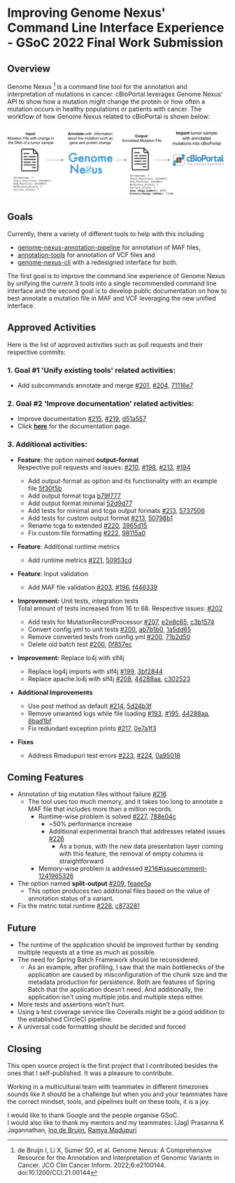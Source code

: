 # Improving Genome Nexus' Command Line Interface Experience - GSoC 2022 Final Work Submission  


## Overview  

Genome Nexus [^1] is a command line tool for the annotation and interpretation of mutations in cancer. cBioPortal leverages Genome Nexus' API to show how a mutation might change the protein or how often a mutation occurs in healthy populations or patients with cancer. The workflow of how Genome Nexus related to cBioPortal is shown below:

![plot](./workflow.png)

## Goals  

Currently, there a variety of different tools to help with this including
* [genome-nexus-annotation-pipeline](https://github.com/genome-nexus/genome-nexus-annotation-pipeline) for annotation of MAF files,
* [annotation-tools](https://github.com/genome-nexus/annotation-tools) for annotation of VCF files and
* [genome-nexus-cli](https://github.com/genome-nexus/genome-nexus-cli) with a redesigned interface for both.

The first goal is to improve the command line experience of Genome Nexus by unifying the current 3 tools into a single recommended command line interface and the second goal is to develop public documentation on how to best annotate a mutation file in MAF and VCF leveraging the new unified interface.

## Approved Activities  

Here is the list of approved activities such as pull requests and their respective commits:

### 1. Goal #1 'Unify existing tools' related activities:  

* Add subcommands annotate and merge [#201](https://github.com/genome-nexus/genome-nexus-annotation-pipeline/issues/201), [#204](https://github.com/genome-nexus/genome-nexus-annotation-pipeline/pull/204), [71116e7](https://github.com/genome-nexus/genome-nexus-annotation-pipeline/commit/71116e7496c1c07098fbcb8796397633342a2a98)

### 2. Goal #2 'Improve documentation' related activities:  

* Improve documentation [#215](https://github.com/genome-nexus/genome-nexus-annotation-pipeline/issues/215), [#219](https://github.com/genome-nexus/genome-nexus-annotation-pipeline/pull/219), [d51a557](https://github.com/genome-nexus/genome-nexus-annotation-pipeline/commit/d51a5576d2cc050c07ea8be466e4336223e6e26e)
* Click [**here**](https://github.com/genome-nexus/genome-nexus-annotation-pipeline/blob/master/CMD_HELP.md) for the documentation page.

### 3. Additional activities:  

* **Feature**: the option named **output-format**  
Respective pull requests and issues: [#210](https://github.com/genome-nexus/genome-nexus-annotation-pipeline/issues/210), [#198](https://github.com/genome-nexus/genome-nexus-annotation-pipeline/pull/198), [#213](https://github.com/genome-nexus/genome-nexus-annotation-pipeline/pull/213), [#194](https://github.com/genome-nexus/genome-nexus-annotation-pipeline/issues/194)
  * Add output-format as option and its functionality with an example file [5f30f5b](https://github.com/genome-nexus/genome-nexus-annotation-pipeline/commit/5f30f5b07e803d4f46cac5f4e58b0b76987d18e1)
  * Add output format tcga [b79f777](https://github.com/genome-nexus/genome-nexus-annotation-pipeline/commit/b79f777f672a75af7a566498f1f2b9bdf7187194)
  * Add output format minimal [52d9d77](https://github.com/genome-nexus/genome-nexus-annotation-pipeline/commit/52d9d7760cf314c35e07c7cb41358983db8e35f9)
  * Add tests for minimal and tcga output formats [#213](https://github.com/genome-nexus/genome-nexus-annotation-pipeline/pull/213), [5737506](https://github.com/genome-nexus/genome-nexus-annotation-pipeline/commit/573750651d64d3b624946fa3d43db195d5fd0077)
  * Add tests for custom output format [#213](https://github.com/genome-nexus/genome-nexus-annotation-pipeline/pull/213), [50798b1](https://github.com/genome-nexus/genome-nexus-annotation-pipeline/commit/50798b16d0ca2a12a7c96a4e2f0f142b265e2708)
  * Rename tcga to extended [#220](https://github.com/genome-nexus/genome-nexus-annotation-pipeline/pull/220), [3965d15](https://github.com/genome-nexus/genome-nexus-annotation-pipeline/commit/3965d1513b6cb1dffe303e242b0af6ec9b6982b4)
  * Fix custom file formatting [#222](https://github.com/genome-nexus/genome-nexus-annotation-pipeline/pull/222), [98115a0](https://github.com/genome-nexus/genome-nexus-annotation-pipeline/commit/98115a0153873e4a9d85e7e45130bd3092caf174)

  
* **Feature**: Additional runtime metrics  
  * Add runtime metrics [#221](https://github.com/genome-nexus/genome-nexus-annotation-pipeline/pull/221), [50953cd](https://github.com/genome-nexus/genome-nexus-annotation-pipeline/commit/50953cdd6326490bb82d4e031ce1ce9604526314)


* **Feature**: Input validation  
  * Add MAF file validation [#203](https://github.com/genome-nexus/genome-nexus-annotation-pipeline/issues/203), [#196](https://github.com/genome-nexus/genome-nexus-annotation-pipeline/pull/196), [f446339](https://github.com/genome-nexus/genome-nexus-annotation-pipeline/commit/f446339a67f67cb8667914b62225d48d461ebf7a)


* **Improvement:** Unit tests, integration tests    
Total amount of tests increased from 16 to 68. Respective issues: [#202](https://github.com/genome-nexus/genome-nexus-annotation-pipeline/issues/202) 
  * Add tests for MutationRecordProcessor [#207](https://github.com/genome-nexus/genome-nexus-annotation-pipeline/pull/207), [e2e8c65](https://github.com/genome-nexus/genome-nexus-annotation-pipeline/commit/e2e8c655fd0203ca34a92540d37e7fe407e3196c), [c3b1574](https://github.com/genome-nexus/genome-nexus-annotation-pipeline/commit/c3b15741889b24db71bed12545921c7f0decaf5b)
  * Convert config.yml to unit tests [#200](https://github.com/genome-nexus/genome-nexus-annotation-pipeline/pull/200), [ab7b1b0](https://github.com/genome-nexus/genome-nexus-annotation-pipeline/commit/ab7b1b0f96c4e1d1c388772f5c0355b18f3020be), [1a5dd65](https://github.com/genome-nexus/genome-nexus-annotation-pipeline/commit/1a5dd658db4c059d5ba4dca8815e083d6e0d4a23)
  * Remove converted tests from config.yml [#200](https://github.com/genome-nexus/genome-nexus-annotation-pipeline/pull/200), [71b2d50](https://github.com/genome-nexus/genome-nexus-annotation-pipeline/commit/71b2d508ba441c3a048a0c4cbd09723d35478dea)
  * Delete old batch test [#200](https://github.com/genome-nexus/genome-nexus-annotation-pipeline/pull/200), [0f857ec](https://github.com/genome-nexus/genome-nexus-annotation-pipeline/commit/0f857ec2564f67c41608b2977f74e811605417ae)


* **Improvement:** Replace lo4j with slf4j
  * Replace log4j imports with slf4j [#199](https://github.com/genome-nexus/genome-nexus-annotation-pipeline/pull/199), [3bf2844](https://github.com/genome-nexus/genome-nexus-annotation-pipeline/commit/3bf284469dea1ec2d1d63b66eab5309994d35c8e)
  * Replace apache.lo4j with slf4j [#208](https://github.com/genome-nexus/genome-nexus-annotation-pipeline/pull/208), [44288aa](https://github.com/genome-nexus/genome-nexus-annotation-pipeline/commit/44288aa014deced50c3704ac98bfd2b58e5ae1ef), [c302523](https://github.com/genome-nexus/genome-nexus-annotation-pipeline/commit/c302523f41d34c6fb9ab66b5bcf213f012ebecde) 


* **Additional Improvements**
  * Use post method as default [#214](https://github.com/genome-nexus/genome-nexus-annotation-pipeline/pull/214), [5d24b3f](https://github.com/genome-nexus/genome-nexus-annotation-pipeline/commit/5d24b3f1250c1a83ff3d3370b0fb5eebee4177b0)
  * Remove unwanted logs while file loading [#193](https://github.com/genome-nexus/genome-nexus-annotation-pipeline/issues/193), [#195](https://github.com/genome-nexus/genome-nexus-annotation-pipeline/pull/195), [44288aa](https://github.com/genome-nexus/genome-nexus-annotation-pipeline/commit/44288aa014deced50c3704ac98bfd2b58e5ae1ef), [8bad1bf](https://github.com/genome-nexus/genome-nexus-annotation-pipeline/commit/8bad1bf90f64f4c9380c2e1849390559bec18213)
  * Fix redundant exception prints [#217](https://github.com/genome-nexus/genome-nexus-annotation-pipeline/pull/217), [0e7a1f3](https://github.com/genome-nexus/genome-nexus-annotation-pipeline/commit/0e7a1f34c77cad02faf003e80a29832a15985cca)


* **Fixes**
  * Address Rmadupuri test errors [#223](https://github.com/genome-nexus/genome-nexus-annotation-pipeline/issues/223), [#224](https://github.com/genome-nexus/genome-nexus-annotation-pipeline/pull/224), [0a95018](https://github.com/genome-nexus/genome-nexus-annotation-pipeline/commit/0a950182fba7a916b810faeb788db242c38e23fc)


## Coming Features  
* Annotation of big mutation files without failure [#216](https://github.com/genome-nexus/genome-nexus-annotation-pipeline/issues/216)
  * The tool uses too much memory, and it takes too long to annotate a MAF file that includes more than a million records.
    * Runtime-wise problem is solved [#227](https://github.com/genome-nexus/genome-nexus-annotation-pipeline/pull/227), [788e04c](https://github.com/genome-nexus/genome-nexus-annotation-pipeline/pull/227/commits/788e04cc7569f719ed103561d80308dd5ce622f6)
      * ~50% performance increase
      * Additional experimental branch that addresses related issues [#226](https://github.com/genome-nexus/genome-nexus-annotation-pipeline/pull/226)
        * As a bonus, with the new data presentation layer coming with this feature, the removal of empty columns is straightforward
    * Memory-wise problem is addressed [#216#issuecomment-1241965326](https://github.com/genome-nexus/genome-nexus-annotation-pipeline/issues/216#issuecomment-1241965326)
* The option named **split-output** [#209](https://github.com/genome-nexus/genome-nexus-annotation-pipeline/pull/209), [feaee5a](https://github.com/genome-nexus/genome-nexus-annotation-pipeline/pull/209/commits/feaee5a39249b7f1c93ec92cbe614e866a3a7e8d) 
  * This option produces two additional files based on the value of annotation status of a variant. 
* Fix the metric total runtime [#228](https://github.com/genome-nexus/genome-nexus-annotation-pipeline/pull/228), [c873281](https://github.com/genome-nexus/genome-nexus-annotation-pipeline/pull/228/commits/c873281c15a369dbc5ee9e9bfe51c4eada954513)


## Future  
* The runtime of the application should be improved further by sending multiple requests at a time as much as possible.  
* The need for Spring Batch Framework should be reconsidered.  
  * As an example, after profiling, I saw that the main bottlenecks of the application are caused by misconfiguration of the chunk size and the metadata production for persistence. Both are features of Spring Batch that the application doesn’t need. And additionally, the application isn't using multiple jobs and multiple steps either.  
* More tests and assertions won’t hurt.  
* Using a test coverage service like Coveralls might be a good addition to the established CircleCI pipeline.
* A universal code formatting should be decided and forced


## Closing  

This open source project is the first project that I contributed besides the ones that I self-published. It was a pleasure to contribute.  

Working in a multicultural team with teammates in different timezones sounds like it should be a challenge but when you and your teammates have the correct mindset, tools, and pipelines built on these tools, it is a joy. 

I would like to thank Google and the people organise GSoC.  
I would also like to thank my mentors and my teammates: (Jag) Prasanna K Jagannathan, [Ino de Bruijn](http://ino.pm/), [Ramya Madupuri](https://www.linkedin.com/in/ramyasree-madupuri/)


[^1]: de Bruijn I, Li X, Sumer SO, et al. Genome Nexus: A Comprehensive Resource for the Annotation and Interpretation of Genomic Variants in Cancer. JCO Clin Cancer Inform. 2022;6:e2100144. doi:10.1200/CCI.21.00144

